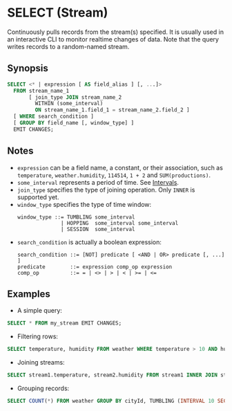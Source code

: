 # SELECT (Stream)

Continuously pulls records from the stream(s) specified. It is usually used in an interactive CLI to monitor realtime changes of data. Note that the query writes records to a random-named stream.

## Synopsis

```sql
SELECT <* | expression [ AS field_alias ] [, ...]>
  FROM stream_name_1
       [ join_type JOIN stream_name_2
         WITHIN (some_interval)
         ON stream_name_1.field_1 = stream_name_2.field_2 ]
  [ WHERE search_condition ]
  [ GROUP BY field_name [, window_type] ]
  EMIT CHANGES;
```

## Notes

- `expression` can be a field name, a constant, or their association, such as `temperature`, `weather.humidity`, `114514`, `1 + 2` and `SUM(productions)`.
- `some_interval` represents a period of time. See [Intervals](../sql-overview.md#intervals).
- `join_type` specifies the type of joining operation. Only `INNER` is supported yet.
- `window_type` specifies the type of time window:
  ```
  window_type ::= TUMBLING some_interval
                | HOPPING  some_interval some_interval
                | SESSION  some_interval
  ```
- `search_condition` is actually a boolean expression:
  ```
  search_condition ::= [NOT] predicate [ <AND | OR> predicate [, ...] ]
  predicate        ::= expression comp_op expression
  comp_op          ::= = | <> | > | < | >= | <=
  ```

## Examples

- A simple query:

```sql
SELECT * FROM my_stream EMIT CHANGES;
```

- Filtering rows:

```sql
SELECT temperature, humidity FROM weather WHERE temperature > 10 AND humidity < 75 EMIT CHANGES;
```

- Joining streams:

```sql
SELECT stream1.temperature, stream2.humidity FROM stream1 INNER JOIN stream2 WITHIN (INTERVAL 5 SECOND) ON stream1.humidity = stream2.humidity EMIT CHANGES;
```

- Grouping records:

```sql
SELECT COUNT(*) FROM weather GROUP BY cityId, TUMBLING (INTERVAL 10 SECOND) EMIT CHANGES;
```
